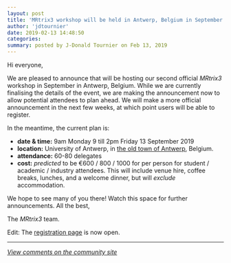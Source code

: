 ```yaml
---
layout: post
title: 'MRtrix3 workshop will be held in Antwerp, Belgium in September 2019!'
author: 'jdtournier'
date: 2019-02-13 14:48:50
categories:
summary: posted by J-Donald Tournier on Feb 13, 2019
---
```

Hi everyone,

We are pleased to announce that will be hosting our second official _MRtrix3_ workshop in September in Antwerp, Belgium. While we are currently finalising the details of the event, we are making the announcement now to allow potential attendees to plan ahead. We will make a more official announcement in the next few weeks, at which point users will be able to register.

In the meantime, the current plan is:

- **date & time:**  9am Monday 9 till 2pm Friday 13 September 2019 
- **location:**  University of Antwerp, in [the old town of Antwerp](https://goo.gl/maps/xAqLtzLoGMw), Belgium.
- **attendance:**  60-80 delegates
- **cost:**  _predicted_ to be €600 / 800 / 1000 for per person for student / academic / industry attendees. This will include venue hire, coffee breaks, lunches, and a welcome dinner, but will _exclude_ accommodation.

We hope to see many of you there! Watch this space for further announcements. All the best,

The  *MRtrix3*  team.

Edit: The [registration page](https://www.uantwerpen.be/en/conferences/mrtrix3-workshop/) is now open.

---

*[View comments on the community site](https://community.mrtrix.org/t/2267)*

            